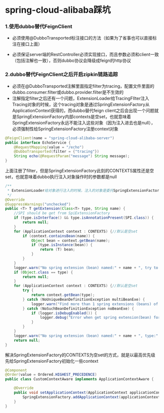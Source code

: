# spring-cloud-alibaba踩坑

### 1.使用dubbo替代FeignClient

- 必须使用@DubboTransported标注接口的方法（如果为了省事也可以直接标注在接口上面）

- 必须保证server端的RestController必须实现接口，而且参数必须和client一致（包括注解也一致），否则dubbo协议会降级成feign的http协议



### 2.dubbo替代FeignClient之后开启zipkin链路追踪

- 必须在@DubboTransported注解里面指定filter为tracing，配置文件里面的dubbo.consumer.filter或dubbo.provider.filter是不生效的
- 注解指定filter之后还有一个问题，ExtensionLoader给TracingFIlter注入Tracing对象的时候，这个tracing对象是通过SpringExtensionFactory从ApplicationContext获得的，而dubbo替代feign client之后会出现一个问题就是SpringExtensionFactory内部contexts是空set，也就意味着SpringExtensionFactory永远不能注入这些对象（因为注入进去也是null），必须强制性给SpringExtensionFactory注册context对象



```java
@FeignClient(name = "spring-cloud-alibaba-server")
public interface EchoService {
    @RequestMapping(value = "/echo")
    @DubboTransported(filter = {"tracing"})
    String echo(@RequestParam("message") String message);
}
```

上面注册了filter，但是SpringExtensionFactory此刻的CONTEXTS属性还是空set，也就意味着dubbo执行注入对象操作时的参数都是null

```java
/**
 * ExtensionLoader给对象进行注入的时候，注入的对象是委托SpringExtensionFactory从context里面获取，正如下面这段代码所示
 */
@Override
@SuppressWarnings("unchecked")
public <T> T getExtension(Class<T> type, String name) {
	//SPI should be get from SpiExtensionFactory
	if (type.isInterface() && type.isAnnotationPresent(SPI.class)) {
		return null;
	}
	for (ApplicationContext context : CONTEXTS) {//默认是空set
		if (context.containsBean(name)) {
			Object bean = context.getBean(name);
			if (type.isInstance(bean)) {
				return (T) bean;
			}
		}
	}
	logger.warn("No spring extension (bean) named:" + name + ", try to find an extension (bean) of type " + type.getName());
	if (Object.class == type) {
		return null;
	}
	for (ApplicationContext context : CONTEXTS) {//默认是空set
		try {
			return context.getBean(type);
		} catch (NoUniqueBeanDefinitionException multiBeanExe) {
			logger.warn("Find more than 1 spring extensions (beans) of type " + type.getName() + ", will stop auto injection. Please make sure you have specified the concrete parameter type and there's only one extension of that type.");
		} catch (NoSuchBeanDefinitionException noBeanExe) {
			if (logger.isDebugEnabled()) {
				logger.debug("Error when get spring extension(bean) for type:" + type.getName(), noBeanExe);
			}
		}
	}
	logger.warn("No spring extension (bean) named:" + name + ", type:" + type.getName() + " found, stop get bean.");
	return null;
}
```

解决SpringExtensionFactory的CONTEXTS为空set的方式，就是以最高优先级先给SpringExtensionFactory初始化一些context

```java
@Component
@Order(value = Ordered.HIGHEST_PRECEDENCE)
public class CustomContextAware implements ApplicationContextAware {

    @Override
    public void setApplicationContext(ApplicationContext applicationContext) throws BeansException {
        SpringExtensionFactory.addApplicationContext(applicationContext);
    }
}
```

